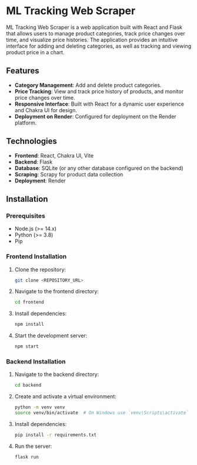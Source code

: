 # ML Tracking Web Scraper

ML Tracking Web Scraper is a web application built with React and Flask that allows users to manage product categories, track price changes over time, and visualize price histories. The application provides an intuitive interface for adding and deleting categories, as well as tracking and viewing product price in a chart.

## Features

- **Category Management**: Add and delete product categories.
- **Price Tracking**: View and track price history of products, and monitor price changes over time.
- **Responsive Interface**: Built with React for a dynamic user experience and Chakra UI for design.
- **Deployment on Render**: Configured for deployment on the Render platform.

## Technologies

- **Frontend**: React, Chakra UI, Vite
- **Backend**: Flask
- **Database**: SQLite (or any other database configured on the backend)
- **Scraping**: Scrapy for product data collection
- **Deployment**: Render

## Installation

### Prerequisites

- Node.js (>= 14.x)
- Python (>= 3.8)
- Pip

### Frontend Installation

1. Clone the repository:
    ```bash
    git clone <REPOSITORY_URL>
    ```

2. Navigate to the frontend directory:
    ```bash
    cd frontend
    ```

3. Install dependencies:
    ```bash
    npm install
    ```

4. Start the development server:
    ```bash
    npm start
    ```

### Backend Installation

1. Navigate to the backend directory:
    ```bash
    cd backend
    ```

2. Create and activate a virtual environment:
    ```bash
    python -m venv venv
    source venv/bin/activate  # On Windows use `venv\Scripts\activate`
    ```

3. Install dependencies:
    ```bash
    pip install -r requirements.txt
    ```

4. Run the server:
    ```bash
    flask run
    ```


